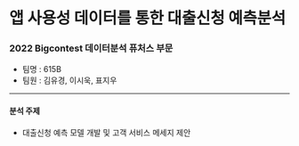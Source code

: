 # 앱 사용성 데이터를 통한 대출신청 예측분석
### 2022 Bigcontest 데이터분석 퓨처스 부문
- 팀명 : 615B
- 팀원 : 김유경, 이시욱, 표지우
- --- 
#### 분석 주제
- 대출신청 예측 모델 개발 및 고객 서비스 메세지 제안
